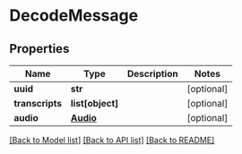 # DecodeMessage

## Properties
Name | Type | Description | Notes
------------ | ------------- | ------------- | -------------
**uuid** | **str** |  | [optional] 
**transcripts** | **list[object]** |  | [optional] 
**audio** | [**Audio**](Audio.md) |  | [optional] 

[[Back to Model list]](../README.md#documentation-for-models) [[Back to API list]](../README.md#documentation-for-api-endpoints) [[Back to README]](../README.md)


